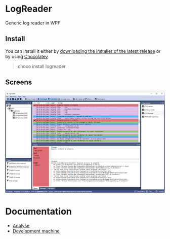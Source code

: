 # LogReader
Generic log reader in WPF

## Install
You can install it either by [downloading the installer of the latest release][1] or by using [Chocolatey][2]

> choco install logreader

## Screens
![](assets/images/prt_scr_01.png)


# Documentation

- [Analyse](doc/Analyse.md)
- [Development machine](doc/Dev.md)


[1]: https://github.com/jibedoubleve/log-reader/releases
[2]: https://chocolatey.org/profiles/jibedoubleve
